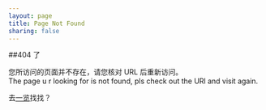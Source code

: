 ```yaml
---
layout: page
title: Page Not Found
sharing: false
---
```


##404 了

您所访问的页面并不存在，请您核对 URL 后重新访问。<br>
The page u r looking for is not found, pls check out the URl and visit again.

去[一览](/archives/)找找？
